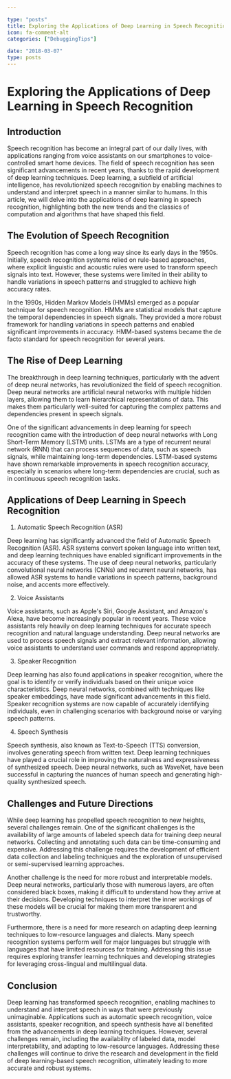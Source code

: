 ```yaml
---

type: "posts"
title: Exploring the Applications of Deep Learning in Speech Recognition
icon: fa-comment-alt
categories: ["DebuggingTips"]

date: "2018-03-07"
type: posts
---
```





# Exploring the Applications of Deep Learning in Speech Recognition

## Introduction

Speech recognition has become an integral part of our daily lives, with applications ranging from voice assistants on our smartphones to voice-controlled smart home devices. The field of speech recognition has seen significant advancements in recent years, thanks to the rapid development of deep learning techniques. Deep learning, a subfield of artificial intelligence, has revolutionized speech recognition by enabling machines to understand and interpret speech in a manner similar to humans. In this article, we will delve into the applications of deep learning in speech recognition, highlighting both the new trends and the classics of computation and algorithms that have shaped this field.

## The Evolution of Speech Recognition

Speech recognition has come a long way since its early days in the 1950s. Initially, speech recognition systems relied on rule-based approaches, where explicit linguistic and acoustic rules were used to transform speech signals into text. However, these systems were limited in their ability to handle variations in speech patterns and struggled to achieve high accuracy rates.

In the 1990s, Hidden Markov Models (HMMs) emerged as a popular technique for speech recognition. HMMs are statistical models that capture the temporal dependencies in speech signals. They provided a more robust framework for handling variations in speech patterns and enabled significant improvements in accuracy. HMM-based systems became the de facto standard for speech recognition for several years.

## The Rise of Deep Learning

The breakthrough in deep learning techniques, particularly with the advent of deep neural networks, has revolutionized the field of speech recognition. Deep neural networks are artificial neural networks with multiple hidden layers, allowing them to learn hierarchical representations of data. This makes them particularly well-suited for capturing the complex patterns and dependencies present in speech signals.

One of the significant advancements in deep learning for speech recognition came with the introduction of deep neural networks with Long Short-Term Memory (LSTM) units. LSTMs are a type of recurrent neural network (RNN) that can process sequences of data, such as speech signals, while maintaining long-term dependencies. LSTM-based systems have shown remarkable improvements in speech recognition accuracy, especially in scenarios where long-term dependencies are crucial, such as in continuous speech recognition tasks.

## Applications of Deep Learning in Speech Recognition

1. Automatic Speech Recognition (ASR)

Deep learning has significantly advanced the field of Automatic Speech Recognition (ASR). ASR systems convert spoken language into written text, and deep learning techniques have enabled significant improvements in the accuracy of these systems. The use of deep neural networks, particularly convolutional neural networks (CNNs) and recurrent neural networks, has allowed ASR systems to handle variations in speech patterns, background noise, and accents more effectively.

2. Voice Assistants

Voice assistants, such as Apple's Siri, Google Assistant, and Amazon's Alexa, have become increasingly popular in recent years. These voice assistants rely heavily on deep learning techniques for accurate speech recognition and natural language understanding. Deep neural networks are used to process speech signals and extract relevant information, allowing voice assistants to understand user commands and respond appropriately.

3. Speaker Recognition

Deep learning has also found applications in speaker recognition, where the goal is to identify or verify individuals based on their unique voice characteristics. Deep neural networks, combined with techniques like speaker embeddings, have made significant advancements in this field. Speaker recognition systems are now capable of accurately identifying individuals, even in challenging scenarios with background noise or varying speech patterns.

4. Speech Synthesis

Speech synthesis, also known as Text-to-Speech (TTS) conversion, involves generating speech from written text. Deep learning techniques have played a crucial role in improving the naturalness and expressiveness of synthesized speech. Deep neural networks, such as WaveNet, have been successful in capturing the nuances of human speech and generating high-quality synthesized speech.

## Challenges and Future Directions

While deep learning has propelled speech recognition to new heights, several challenges remain. One of the significant challenges is the availability of large amounts of labeled speech data for training deep neural networks. Collecting and annotating such data can be time-consuming and expensive. Addressing this challenge requires the development of efficient data collection and labeling techniques and the exploration of unsupervised or semi-supervised learning approaches.

Another challenge is the need for more robust and interpretable models. Deep neural networks, particularly those with numerous layers, are often considered black boxes, making it difficult to understand how they arrive at their decisions. Developing techniques to interpret the inner workings of these models will be crucial for making them more transparent and trustworthy.

Furthermore, there is a need for more research on adapting deep learning techniques to low-resource languages and dialects. Many speech recognition systems perform well for major languages but struggle with languages that have limited resources for training. Addressing this issue requires exploring transfer learning techniques and developing strategies for leveraging cross-lingual and multilingual data.

## Conclusion

Deep learning has transformed speech recognition, enabling machines to understand and interpret speech in ways that were previously unimaginable. Applications such as automatic speech recognition, voice assistants, speaker recognition, and speech synthesis have all benefited from the advancements in deep learning techniques. However, several challenges remain, including the availability of labeled data, model interpretability, and adapting to low-resource languages. Addressing these challenges will continue to drive the research and development in the field of deep learning-based speech recognition, ultimately leading to more accurate and robust systems.